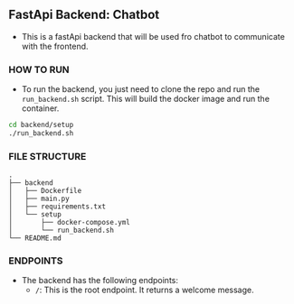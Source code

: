 ## FastApi Backend: Chatbot
- This is a fastApi backend that will be used fro chatbot to communicate with the frontend.

### HOW TO RUN
- To run the backend, you just need to clone the repo and run the `run_backend.sh` script. This will build the docker image and run the container.

```bash
cd backend/setup
./run_backend.sh
```

### FILE STRUCTURE

```
.
├── backend
│   ├── Dockerfile
│   ├── main.py
│   ├── requirements.txt
│   └── setup
│       ├── docker-compose.yml
│       └── run_backend.sh
└── README.md
```

### ENDPOINTS
- The backend has the following endpoints:
    - `/`: This is the root endpoint. It returns a welcome message.
